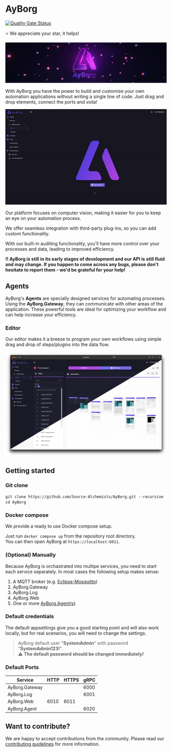 # AyBorg

[![Quality Gate Status](https://sonarcloud.io/api/project_badges/measure?project=Source-Alchemists_AyBorg&metric=alert_status)](https://sonarcloud.io/summary/new_code?id=Source-Alchemists_AyBorg)

:star:  We appreciate your star, it helps!

![Title](docs/img/title.png)

With AyBorg you have the power to build and customise your own automation applications without writing a single line of code. Just drag and drop elements, connect the ports and voila!

![Workflow](docs/img/workflow.gif)

Our platform focuses on computer vision, making it easier for you to keep an eye on your automation process.

We offer seamless integration with third-party plug-ins, so you can add custom functionality.

With our built-in auditing functionality, you'll have more control over your processes and data, leading to improved efficiency.

**:bangbang: AyBorg is still in its early stages of development and our API is still fluid and may change. If you happen to come across any bugs, please don't hesitate to report them - we'd be grateful for your help!**

## Agents

AyBorg's **Agents** are specially designed services for automating processes. Using the **AyBorg.Gateway**, they can communicate with other areas of the application. These powerful tools are ideal for optimizing your workflow and can help increase your efficiency.

### Editor

Our editor makes it a breeze to program your own workflows using simple drag and drop of steps/plugins into the data flow.

![Agent editor](docs/img/agent-editor-comb.png)

## Getting started

### Git clone

`git clone https://github.com/Source-Alchemists/AyBorg.git --recursive` \
`cd AyBorg`

### Docker compose

We provide a ready to use Docker compose setup.

Just run `docker compose up` from the repository root directory. \
You can then open AyBorg at `https://localhost:6011`.

### (Optional) Manually

Because AyBorg is orchastrated into multipe services, you need to start each service separately.
In most cases the following setup makes sense:

1. A MQTT broker (e.g. [Eclipse-Mosquitto](https://mosquitto.org))
2. AyBorg.Gateway
3. AyBorg.Log
4. AyBorg.Web
5. One or more [AyBorg.Agent(s)](docs/agent/agent.md)

### Default credentials

The default appsettings give you a good starting point and will also work locally, but for real scenarios, you will need to change the settings.

> AyBorg default user "**SystemAdmin**" with password "**SystemAdmin123!**". \
> :warning: **The default password should be changed immediately!**

### Default Ports

| Service          | HTTP | HTTPS | gRPC |
| ---------------- | ---- | ----- | ---- |
| AyBorg.Gateway   |      |       | 6000 |
| AyBorg.Log |      |       | 6001 |
| AyBorg.Web       | 6010 | 6011  |      |
| AyBorg.Agent     |      |       | 6020 |

## Want to contribute?

We are happy to accept contributions from the community. Please read our [contributing guidelines](CONTRIBUTING.md) for more information.

